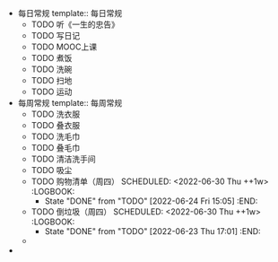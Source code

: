 - 每日常规
  template:: 每日常规
	- TODO 听《一生的忠告》
	- TODO 写日记
	- TODO MOOC上课
	- TODO 煮饭
	- TODO 洗碗
	- TODO 扫地
	- TODO 运动
- 每周常规
  template:: 每周常规
	- TODO 洗衣服
	- TODO 叠衣服
	- TODO 洗毛巾
	- TODO 叠毛巾
	- TODO 清洁洗手间
	- TODO 吸尘
	- TODO 购物清单（周四）
	  SCHEDULED: <2022-06-30 Thu ++1w>
	  :LOGBOOK:
	  * State "DONE" from "TODO" [2022-06-24 Fri 15:05]
	  :END:
	- TODO 倒垃圾（周四）
	  SCHEDULED: <2022-06-30 Thu ++1w>
	  :LOGBOOK:
	  * State "DONE" from "TODO" [2022-06-23 Thu 17:01]
	  :END:
	-
-